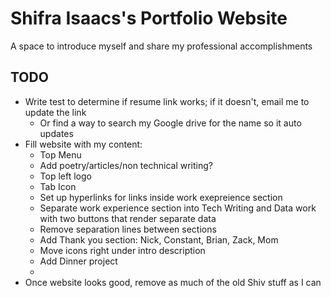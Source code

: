# Shifra Isaacs's Portfolio Website
A space to introduce myself and share my professional accomplishments

## TODO
- Write test to determine if resume link works; if it doesn't, email me to update the link
  - Or find a way to search my Google drive for the name so it auto updates
- Fill website with my content:
  - Top Menu
  - Add poetry/articles/non technical writing?
  - Top left logo
  - Tab Icon
  - Set up hyperlinks for links inside work exepreience section
  - Separate work experience section into Tech Writing and Data work with two buttons that render separate data
  - Remove separation lines between sections
  - Add Thank you section: Nick, Constant, Brian, Zack, Mom
  - Move icons right under intro description
  - Add Dinner project
  -
- Once website looks good, remove as much of the old Shiv stuff as I can
